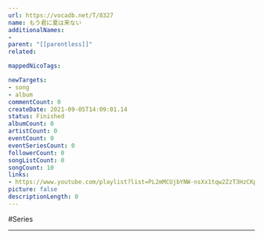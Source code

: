 ```yaml
---
url: https://vocadb.net/T/8327
name: もう君に夏は来ない
additionalNames: 
- 
parent: "[[parentless]]"
related:

mappedNicoTags:

newTargets:
- song
- album
commentCount: 0
createDate: 2021-09-05T14:09:01.14
status: Finished
albumCount: 0
artistCount: 0
eventCount: 0
eventSeriesCount: 0
followerCount: 0
songListCount: 0
songCount: 10
links: 
- https://www.youtube.com/playlist?list=PL2mMCUjbYNW-nsXx1tqw2ZzT3HzCKpdtg
picture: false
descriptionLength: 0
---
```


#Series



---

